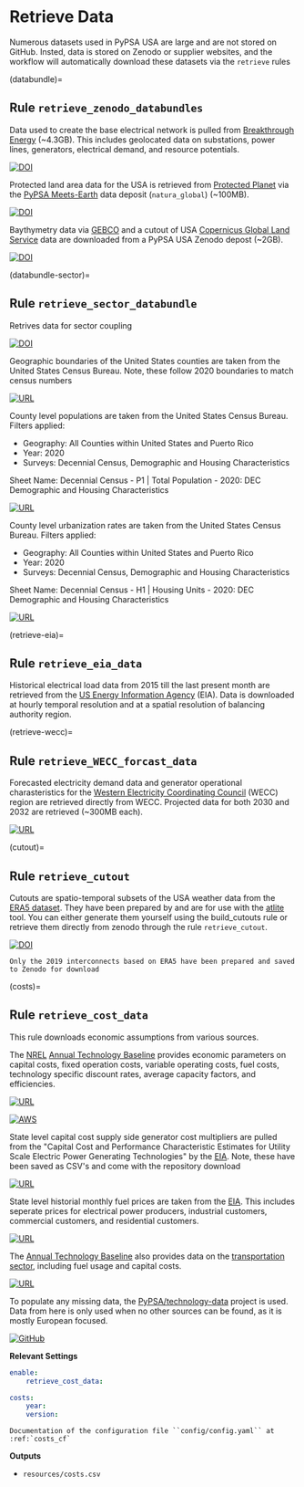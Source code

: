 # Retrieve Data

Numerous datasets used in PyPSA USA are large and are not stored on GitHub. Insted, data is stored on Zenodo or supplier websites, and the workflow will automatically download these datasets via the `retrieve` rules

(databundle)=
## Rule `retrieve_zenodo_databundles`

Data used to create the base electrical network is pulled from [Breakthrough Energy](https://breakthroughenergy.org/) (~4.3GB). This includes geolocated data on substations, power lines, generators, electrical demand, and resource potentials. 

[![DOI](https://zenodo.org/badge/doi/10.5281/zenodo.4538590.svg)](https://zenodo.org/record/4538590)

Protected land area data for the USA is retrieved from [Protected Planet](https://www.protectedplanet.net/en) via the [PyPSA Meets-Earth](https://pypsa-meets-earth.github.io/) data deposit (`natura_global`) (~100MB). 

[![DOI](https://zenodo.org/badge/doi/10.5281/zenodo.10067222.svg)](https://zenodo.org/records/10067222)

Baythymetry data via [GEBCO](https://www.gebco.net/) and a cutout of USA [Copernicus Global Land Service](https://land.copernicus.eu/global/products/lc) data are downloaded from a PyPSA USA Zenodo depost (~2GB). 

[![DOI](https://zenodo.org/badge/doi/10.5281/zenodo.10067222.svg)](https://zenodo.org/records/10067222)

(databundle-sector)=
## Rule `retrieve_sector_databundle`
Retrives data for sector coupling

[![DOI](https://sandbox.zenodo.org/badge/DOI/10.5072/zenodo.10019422.svg)](https://zenodo.org/records/10019422)

Geographic boundaries of the United States counties are taken from the 
United States Census Bureau. Note, these follow 2020 boundaries to match 
census numbers 

[![URL](https://img.shields.io/badge/URL-Cartographic_Boundaries-blue)](<https://www.census.gov/geographies/mapping-files/time-series/geo/cartographic-boundary.2020.html#list-tab-1883739534>)

County level populations are taken from the United States Census Bureau. Filters applied:
 - Geography: All Counties within United States and Puerto Rico
 - Year: 2020
 - Surveys: Decennial Census, Demographic and Housing Characteristics
 
Sheet Name: Decennial Census - P1 | Total Population - 2020: DEC Demographic and Housing Characteristics

[![URL](https://img.shields.io/badge/URL-United_States_Census_Bureau-blue)](<https://data.census.gov/>)

County level urbanization rates are taken from the United States Census Bureau. Filters applied:
 - Geography: All Counties within United States and Puerto Rico
 - Year: 2020
 - Surveys: Decennial Census, Demographic and Housing Characteristics
 
Sheet Name: Decennial Census - H1 | Housing Units - 2020: DEC Demographic and Housing Characteristics

[![URL](https://img.shields.io/badge/URL-United_States_Census_Bureau-blue)](<https://data.census.gov/>)

(retrieve-eia)=
## Rule `retrieve_eia_data`

Historical electrical load data from 2015 till the last present month are retrieved from the [US Energy Information Agency](https://www.eia.gov/) (EIA). Data is downloaded at hourly temporal resolution and at a spatial resolution of balancing authority region. 

(retrieve-wecc)=
## Rule `retrieve_WECC_forcast_data`

Forecasted electricity demand data and generator operational charasteristics for the [Western Electricity Coordinating Council](https://www.wecc.org/Pages/home.aspx) (WECC) region are retrieved directly from WECC. Projected data for both 2030 and 2032 are retrieved (~300MB each). 

[![URL](https://img.shields.io/badge/URL-WECC_Data-blue)](<https://www.wecc.org/Reliability/Forms/Default%20View.aspx>)

(cutout)=
## Rule `retrieve_cutout`

Cutouts are spatio-temporal subsets of the USA weather data from the [ERA5 dataset](https://cds.climate.copernicus.eu/cdsapp#!/dataset/reanalysis-era5-single-levels?tab=overview). They have been prepared by and are for use with the [atlite](https://github.com/PyPSA/atlite) tool. You can either generate them yourself using the build_cutouts rule or retrieve them directly from zenodo through the rule `retrieve_cutout`.

[![DOI](https://zenodo.org/badge/doi/10.5281/zenodo.10067222.svg)](https://zenodo.org/records/10067222)

```{note}
Only the 2019 interconnects based on ERA5 have been prepared and saved to Zenodo for download
```

(costs)=
## Rule `retrieve_cost_data`

This rule downloads economic assumptions from various sources. 

The [NREL](https://www.nrel.gov/) [Annual Technology Baseline](https://atb.nrel.gov/) provides economic parameters on capital costs, fixed operation costs, variable operating costs, fuel costs, technology specific discount rates, average capacity factors, and efficiencies.  

[![URL](https://img.shields.io/badge/URL-NREL_ATB-blue)](<https://atb.nrel.gov/x>)

[![AWS](https://img.shields.io/badge/AWS-%23FF9900.svg?style=for-the-badge&logo=amazon-aws&logoColor=white)](https://data.openei.org/s3_viewer?bucket=oedi-data-lake&prefix=ATB%2F)

State level capital cost supply side generator cost multipliers are pulled from the "Capital Cost and Performance
Characteristic Estimates for Utility Scale Electric Power Generating Technologies" by the [EIA](https://www.eia.gov/). Note, these have been saved as CSV's and come with the repository download 

[![URL](https://img.shields.io/badge/URL-CAPEX_Multipliers-blue)](<https://www.eia.gov/analysis/studies/powerplants/capitalcost/pdf/capital_cost_AEO2020.pdf>)

State level historial monthly fuel prices are taken from the [EIA](https://www.eia.gov/). This includes seperate prices for electrical power producers, industrial customers, commercial customers, and residential customers. 

[![URL](https://img.shields.io/badge/URL-EIA_Natural_Gas_Prices-blue)](<https://www.eia.gov/dnav/ng/ng_pri_sum_dcu_nus_m.htm>)

The [Annual Technology Baseline](https://atb.nrel.gov/) also provides data on the [transportation sector](https://atb.nrel.gov/transportation/2020/index), including fuel usage and capital costs.   

[![URL](https://img.shields.io/badge/URL-NREL_ATB_Transportation-blue)](<https://atb.nrel.gov/transportation/2020/index>)

To populate any missing data, the [PyPSA/technology-data](https://github.com/PyPSA/technology-data) project is used. Data from here 
is only used when no other sources can be found, as it is mostly European focused. 

[![GitHub](https://img.shields.io/badge/github-%23121011.svg?style=for-the-badge&logo=github&logoColor=white)](https://github.com/PyPSA/technology-data)

**Relevant Settings** 

```yaml
enable:
    retrieve_cost_data:

costs:
    year:
    version:
```

```{seealso}
Documentation of the configuration file ``config/config.yaml`` at
:ref:`costs_cf`
```

**Outputs** 

- ``resources/costs.csv``
